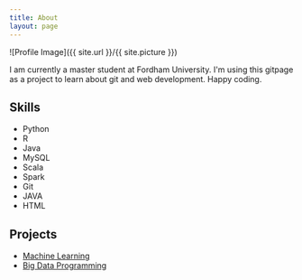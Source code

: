```yaml
---
title: About
layout: page
---
```

![Profile Image]({{ site.url }}/{{ site.picture }})

<p>I am currently a master student at Fordham University. 
	I'm using this gitpage as a project to learn about 
	git and web development. Happy coding.</p>


<h2>Skills</h2>

<ul class="skill-list">
	<li>Python</li>
	<li>R</li>
	<li>Java</li>
	<li>MySQL</li>
	<li>Scala</li>
	<li>Spark</li>
	<li>Git</li>
	<li>JAVA</li>
	<li>HTML</li>
</ul>

<h2>Projects</h2>

<ul>
	<li><a href="https://github.com/zoelland/Machine-Learning">Machine Learning</a></li>
	<li><a href="https://github.com/zoelland/Big-Data">Big Data Programming</a></li>
</ul>
